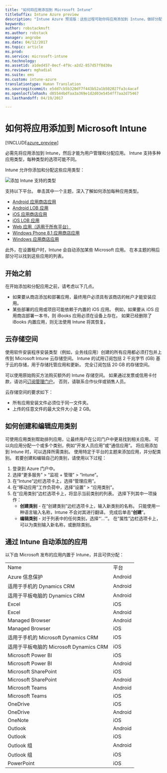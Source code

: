 ```yaml
---
title: "如何将应用添加到 Microsoft Intune"
titleSuffix: Intune Azure preview
description: "Intune Azure 预览版：这些过程可助你将应用添加到 Intune，做好分配到用户和设备的准备。 "
keywords: 
author: robstackmsft
ms.author: robstack
manager: angrobe
ms.date: 04/12/2017
ms.topic: article
ms.prod: 
ms.service: microsoft-intune
ms.technology: 
ms.assetid: a1ded457-0ecf-4f9c-a2d2-857d57f8d30a
ms.reviewer: mghadial
ms.suite: ems
ms.custom: intune-azure
translationtype: Human Translation
ms.sourcegitcommit: e5dd7cb5b320df7f443b52a1b502027fa3c4acaf
ms.openlocfilehash: d85544bdfaa3a369e1d2d03e5454ff7aa2d75467
ms.lasthandoff: 04/19/2017

---
```


# <a name="how-to-add-an-app-to-microsoft-intune"></a>如何将应用添加到 Microsoft Intune

[!INCLUDE[azure_preview](../includes/azure_preview.md)]

必需先将应用添加到 Intune，然后才能为用户管理和分配应用。 Intune 支持多种应用类型，每种类型的选项可能不同。

Intune 允许你添加和分配这些应用类型：

![添加 Intune 支持的类型](./media/app-types.png)

支持以下平台。 单击其中一个主题，深入了解如何添加每种应用类型。

- [Android 应用商店应用](/intune-azure/manage-apps/android-store-app)
- [Android LOB 应用](/intune-azure/manage-apps/android-lob-app)
- [iOS 应用商店应用](/intune-azure/manage-apps/ios-store-app)
- [iOS LOB 应用](/intune-azure/manage-apps/ios-lob-app)
- [Web 应用（适用于所有平台）](/intune-azure/manage-apps/web-app)
- [Windows Phone 8.1 应用商店应用](/intune-azure/manage-apps/windows-phone-8-1-store-app)
- [Windows 应用商店应用](/intune-azure/manage-apps/windows-store-app)

此外，在设置租户时，Intune 会自动添加某些 Microsoft 应用。 在本主题的稍后部分可以找到这些应用的列表。

## <a name="before-you-start"></a>开始之前

在开始添加和分配应用之前，请考虑以下几点。

- 如果要从商店添加和部署应用，最终用户必须具有该商店的帐户才能安装应用。
- 某些部署的应用或项目可能依赖于内置的 iOS 应用。 例如，如果要从 iOS 应用商店部署一本书，则 iBooks 应用必须在设备上存在。 如果已经删除了 iBooks 内置应用，则无法使用 Intune 将其恢复。

## <a name="cloud-storage-space"></a>云存储空间
使用软件安装程序安装类型（例如，业务线应用）创建的所有应用都必须打包并上传到 Microsoft Intune 云存储空间。 Intune 的试用订阅包括 2 千兆字节 (GB) 基于云的存储，用于存储托管应用和更新。 完全订阅包括 20 GB 的存储空间。

可以使用原始购买方法购买额外的 Intune 存储空间。  如果通过发票或信用卡付款，请访问[订阅管理门户](https://portal.office.com/adminportal/home?switchtomodern=true#/subscriptions)。  否则，请联系合作伙伴或销售人员。

云存储空间的要求如下：

-   所有应用安装文件必须位于同一文件夹。
-   上传的任意文件的最大文件大小是 2 GB。

## <a name="how-to-create-and-edit-categories-for-apps"></a>如何创建和编辑应用类别

可使用应用类别帮助排列应用，让最终用户在公司门户中更易找到相关应用。 可以向应用分配一个或多个类别，例如“开发人员应用”或“通信应用”。
将应用添加到 Intune 时，可以选择所需类别。 使用特定于平台的主题来添加应用，并分配类别。 若要创建和编辑自己的类别，请使用以下过程：

1. 登录到 Azure 门户中。
2. 选择“更多服务” > “监视 + 管理” > “Intune”。
3. 在“Intune”边栏选项卡上，选择“管理应用”。
4. 在“移动应用”工作负荷中，选择“设置” > “应用类别”。
5. 在“应用类别”边栏选项卡上，将显示当前类别的列表。 选择下列其中一项操作：
    - **创建类别** - 在“创建类别”边栏选项卡上，输入新类别的名称。 只能使用一种语言输入名称，Intune 不会对其进行翻译。 完成后单击“**创建**”。
    - **编辑类别** - 对于列表中的任何类别，选择“‘...’”。 在“属性”边栏选项卡上，可以为类别输入新名称，或删除类别。


## <a name="apps-added-automatically-by-intune"></a>通过 Intune 自动添加的应用

以下由 Microsoft 发布的应用内置于 Intune，并且可供分配：

|||
|-|-|
|Name|平台|应用类型|
|Azure 信息保护|Android|托管的 Android 应用商店应用|
|适用于手机的 Dynamics CRM|Android|托管的 Android 应用商店应用|
|适用于平板电脑的 Dynamics CRM|Android|托管的 Android 应用商店应用|
|Excel|iOS|托管的 iOS 应用商店应用|
|Excel|Android|托管的 Android 应用商店应用|
|Managed Browser|Android|托管的 Android 应用商店应用|
|Managed Browser|iOS|托管的 iOS 应用商店应用|
|适用于手机的 Microsoft Dynamics CRM|iOS|托管的 iOS 应用商店应用|
|适用于平板电脑的 Microsoft Dynamics CRM|iOS|托管的 iOS 应用商店应用|
|Microsoft Power BI|iOS|托管的 iOS 应用商店应用|
|Microsoft Power BI|Android|托管的 Android 应用商店应用|
|Microsoft SharePoint|iOS|托管的 iOS 应用商店应用|
|Microsoft SharePoint|Android|托管的 Android 应用商店应用|
|Microsoft Teams|Android|托管的 Android 应用商店应用|
|Microsoft Teams|iOS|托管的 iOS 应用商店应用|
|OneDrive|iOS|托管的 iOS 应用商店应用|
|OneDrive|Android|托管的 Android 应用商店应用|
|OneNote|iOS|托管的 iOS 应用商店应用|
|Outlook|Android|托管的 Android 应用商店应用|
|Outlook|iOS|托管的 iOS 应用商店应用|
|Outlook 组|Android|托管的 Android 应用商店应用|
|Outlook 组|iOS|托管的 iOS 应用商店应用|
|PowerPoint|iOS|托管的 iOS 应用商店应用|

